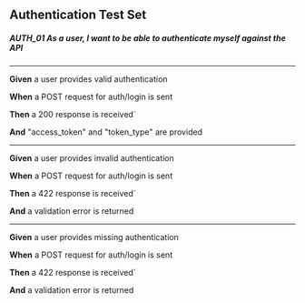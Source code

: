 ## Authentication Test Set

##### AUTH_01 As a user, I want to be able to authenticate myself against the API

---

**Given** a user provides valid authentication

**When** a POST request for auth/login is sent

**Then** a 200 response is received`

**And** "access_token" and "token_type" are provided

---

**Given** a user provides invalid authentication

**When** a POST request for auth/login is sent

**Then** a 422 response is received`

**And** a validation error is returned

---

**Given** a user provides missing authentication

**When** a POST request for auth/login is sent

**Then** a 422 response is received`

**And** a validation error is returned
